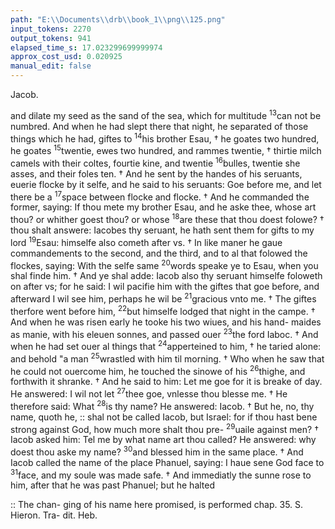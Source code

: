 ```yaml
---
path: "E:\\Documents\\drb\\book_1\\png\\125.png"
input_tokens: 2270
output_tokens: 941
elapsed_time_s: 17.023299699999974
approx_cost_usd: 0.020925
manual_edit: false
---
```

Jacob.

and dilate my seed as the sand of the sea, which for multitude
<sup>13</sup>can not be numbred. And when he had slept there that
night, he separated of those things which he had, giftes to
<sup>14</sup>his brother Esau, † he goates two hundred, he goates
<sup>15</sup>twentie, ewes two hundred, and rammes twentie, † thirtie
milch camels with their coltes, fourtie kine, and twentie
<sup>16</sup>bulles, twentie she asses, and their foles ten. † And he sent
by the handes of his seruants, euerie flocke by it selfe, and
he said to his seruants: Goe before me, and let there be a
<sup>17</sup>space between flocke and flocke. † And he commanded the
former, saying: If thou mete my brother Esau, and he aske
thee, whose art thou? or whither goest thou? or whose
<sup>18</sup>are these that thou doest folowe? † thou shalt answere:
Iacobes thy seruant, he hath sent them for gifts to my lord
<sup>19</sup>Esau: himselfe also cometh after vs. † In like maner he
gaue commandements to the second, and the third, and
to al that folowed the flockes, saying: With the selfe same
<sup>20</sup>words speake ye to Esau, when you shal finde him. † And
ye shal adde: Iacob also thy seruant himselfe foloweth on
after vs; for he said: I wil pacifie him with the giftes that
goe before, and afterward I wil see him, perhaps he wil be
<sup>21</sup>gracious vnto me. † The giftes therfore went before him,
<sup>22</sup>but himselfe lodged that night in the campe. † And when
he was risen early he tooke his two wiues, and his hand-
maides as manie, with his eleuen sonnes, and passed ouer
<sup>23</sup>the ford Iaboc. † And when he had set ouer al things that
<sup>24</sup>apperteined to him, † he taried alone: and behold "a man
<sup>25</sup>wrastled with him til morning. † Who when he saw that
he could not ouercome him, he touched the sinowe of his
<sup>26</sup>thighe, and forthwith it shranke. † And he said to him: Let
me goe for it is breake of day. He answered: I wil not let
<sup>27</sup>thee goe, vnlesse thou blesse me. † He therefore said: What
<sup>28</sup>is thy name? He answered: Iacob. † But he, no, thy name,
quoth he, :: shal not be called Iacob, but Israel: for if thou
hast bene strong against God, how much more shalt thou pre-
<sup>29</sup>uaile against men? † Iacob asked him: Tel me by what name
art thou called? He answered: why doest thou aske my name?
<sup>30</sup>and blessed him in the same place. † And Iacob called the
name of the place Phanuel, saying: I haue sene God face to
<sup>31</sup>face, and my soule was made safe. † And immediatly the
sunne rose to him, after that he was past Phanuel; but he
halted

<aside>:: The chan-
ging of his
name here
promised, is
performed
chap. 35. S.
Hieron. Tra-
dit. Heb.</aside>